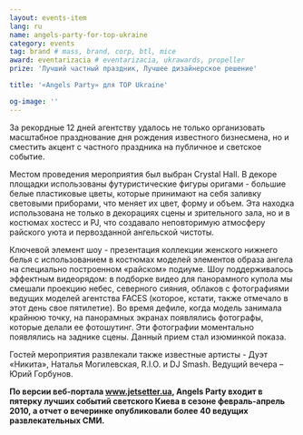 ```yaml
---
layout: events-item
lang: ru
name: angels-party-for-top-ukraine
category: events
tag: brand # mass, brand, corp, btl, mice
award: eventarizacia # eventarizacia, ukrawards, propeller
prize: 'Лучший частный праздник, Лучшее дизайнерское решение'

title: '«Angels Party» для TOP Ukraine'

og-image: ''
---
```


За рекордные 12 дней агентству удалось не только организовать масштабное празднование дня рождения известного бизнесмена, но и сместить акцент с частного праздника на публичное и светское событие.

Местом проведения мероприятия был выбран Crystal Hall. В декоре площадки использованы футуристические фигуры оригами - большие белые пластиковые цветы, которые принимают на себя заливку световыми приборами, что меняет их цвет, форму и объем. Эта находка использована не только в декорациях сцены и зрительного зала, но и в костюмах хостесс и PJ, что создавало неповторимую атмосферу райского уюта и первозданной ангельской чистоты.

Ключевой элемент шоу - презентация коллекции женского нижнего белья с использованием в костюмах моделей элементов образа ангела на специально построенном «райском» подиуме. Шоу  поддерживалось эффектным видеорядом: в подборке видео для панорамного купола мы смешали проекцию небес, северного сияния, облаков  с фотографиями ведущих моделей агентства FACES (которое, кстати, также отмечало в этот день свое пятилетие). Во время дефиле, когда модель занимала крайнюю точку, на панорамных экранах появлялись фотографы, которые делали ее фотошутинг. Эти фотографии моментально появлялись на заднике сцены. Данный прием стал изюминкой показа.

Гостей мероприятия развлекали также известные артисты -  Дуэт «Никита», Наталья Могилевская, R.I.O. и DJ Smash. Ведущий вечера – Юрий Горбунов.

<b>По версии веб-портала www.jetsetter.ua, Angels Party входит в пятерку лучших событий светского Киева в сезоне февраль-апрель 2010, а отчет о вечеринке опубликовали более 40 ведущих развлекательных СМИ.</b>
